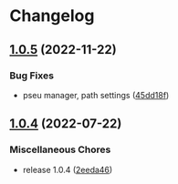 # Changelog

## [1.0.5](https://github.com/Daniel-Kenan/pseudoblocks/compare/v1.0.4...v1.0.5) (2022-11-22)


### Bug Fixes

* pseu manager, path settings ([45dd18f](https://github.com/Daniel-Kenan/pseudoblocks/commit/45dd18f849fc5c090540f3fdf6d5726b97fb4be5))

## [1.0.4](https://github.com/Daniel-Kenan/pseudo-blocks/compare/v1.1.3...v1.0.4) (2022-07-22)


### Miscellaneous Chores

* release 1.0.4 ([2eeda46](https://github.com/Daniel-Kenan/pseudo-blocks/commit/2eeda46ebd2717f435b37aa879e4c95d9b23b549))
